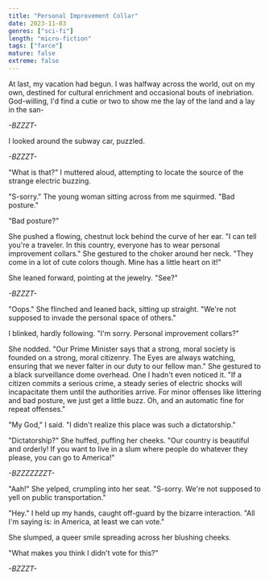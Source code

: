 ```yaml
---
title: "Personal Improvement Collar"
date: 2023-11-03
genres: ["sci-fi"]
length: "micro-fiction"
tags: ["farce"]
mature: false
extreme: false
---
```

At last, my vacation had begun. I was halfway across the world, out on my own, destined for cultural enrichment and occasional bouts of inebriation. God-willing, I'd find a cutie or two to show me the lay of the land and a lay in the san-

*-BZZZT-*

I looked around the subway car, puzzled.

*-BZZZT-*

"What is that?" I muttered aloud, attempting to locate the source of the strange electric buzzing.

"S-sorry." The young woman sitting across from me squirmed. "Bad posture."

"Bad posture?"

She pushed a flowing, chestnut lock behind the curve of her ear. "I can tell you're a traveler. In this country, everyone has to wear personal improvement collars." She gestured to the choker around her neck. "They come in a lot of cute colors though. Mine has a little heart on it!"

She leaned forward, pointing at the jewelry. "See?"

*-BZZZT-*

"Oops." She flinched and leaned back, sitting up straight. "We're not supposed to invade the personal space of others."

I blinked, hardly following. "I'm sorry. Personal improvement collars?"

She nodded. "Our Prime Minister says that a strong, moral society is founded on a strong, moral citizenry. The Eyes are always watching, ensuring that we never falter in our duty to our fellow man." She gestured to a black surveillance dome overhead. One I hadn't even noticed it. "If a citizen commits a serious crime, a steady series of electric shocks will incapacitate them until the authorities arrive. For minor offenses like littering and bad posture, we just get a little buzz. Oh, and an automatic fine for repeat offenses."

"My God," I said. "I didn't realize this place was such a dictatorship."

"Dictatorship?" She huffed, puffing her cheeks. "Our country is beautiful and orderly! If you want to live in a slum where people do whatever they please, you can go to America!"

*-BZZZZZZZT-*

"Aah!" She yelped, crumpling into her seat. "S-sorry. We're not supposed to yell on public transportation."

"Hey." I held up my hands, caught off-guard by the bizarre interaction. "All I'm saying is: in America, at least we can vote."

She slumped, a queer smile spreading across her blushing cheeks.

"What makes you think I didn't vote for this?"

 *-BZZZT-*